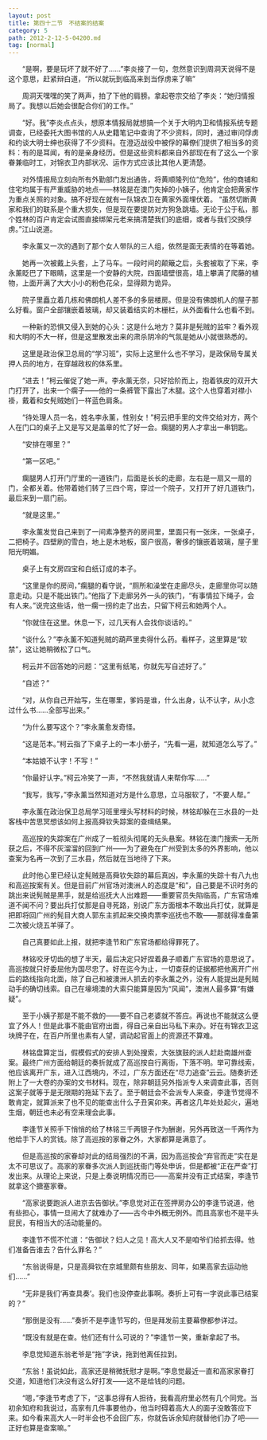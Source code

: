 ```yaml
---
layout: post
title: 第四十二节　不结案的结案
category: 5
path: 2012-2-12-5-04200.md
tag: [normal]
---
```


　　“是啊，要是玩坏了就不好了……”李炎接了一句，忽然意识到周洞天说得不是这个意思，赶紧辩白道，“所以就玩到临高来到当俘虏来了嘛”

　　周洞天嘿嘿的笑了两声，拍了下他的肩膀。拿起卷宗交给了李炎：“她归情报局了。我想以后她会很配合你们的工作。”

　　“好。我”李炎点点头，想原本情报局就想搞一个关于大明内卫和情报系统专题调查，已经委托大图书馆的人从史籍笔记中查询了不少资料，同时，通过审问俘虏和约谈大明士绅也获得了不少资料。在澄迈战役中被俘的幕僚们提供了相当多的资料：有的是耳闻，有的是亲身经历。但是这些资料都来自外部现在有了这么一个家眷兼临时工，对锦衣卫内部状况、运作方式应该比其他人更清楚。

　　对外情报局立刻向所有外勤部门发出通告，将黄顺隆列位“危险”，他的商铺和住宅均属于有严重威胁的地点――林铭是在澳门失掉的小姨子，他肯定会把黄家作为重点关照的对象。搞不好现在就有一队锦衣卫在黄家外面埋伏着。 “虽然切断黄家和我们的联系是个重大损失，但是现在要提防对方狗急跳墙。无论于公于私，那个姓林的百户肯定会试图直接绑架元老来搞清楚我们的底细，或者与我们交换俘虏。”江山说道。

　　李永薰又一次的遇到了那个女人带队的三人组，依然是面无表情的在等着她。

　　她再一次被戴上头套，上了马车。一段时间的颠簸之后，头套被取了下来，李永薰眨巴了下眼睛，这里是一个安静的大院，四面墙壁很高，墙上攀满了爬藤的植物，上面开满了大大小小的粉色花朵，显得颇为诡异。

　　院子里矗立着几栋和佛朗机人差不多的多层楼房。但是没有佛朗机人的屋子那么好看。窗户全部镶嵌着玻璃，却又装着结实的木栅栏，从外面看什么也看不到。

　　一种新的恐惧又侵入到她的心头：这是什么地方？莫非是髡贼的监牢？看外观和大明的不大一样，但是这里散发出来的肃杀阴冷的气氛是她从小就很熟悉的。

　　这里是政治保卫总局的“学习班”，实际上这里什么也不学习，是政保局专属关押人员的地方，在穿越政权的体系里。

　　“进去！”柯云催促了她一声。李永薰无奈，只好拾阶而上，抱着铁皮的双开大门打开了，出来一个瘸子――他的一条裤管下露出了木腿。这个人也穿着对襟小褂，戴着和女髡贼她们一样蓝色肩条。

　　“待处理人员一名，姓名李永薰，性别女！”柯云把手里的文件交给对方，两个人在门口的桌子上又是写又是盖章的忙了好一会。瘸腿的男人才拿出一串钥匙。

　　“安排在哪里？”

　　“第一区吧。”

　　瘸腿男人打开门厅里的一道铁门，后面是长长的走廊，左右是一扇又一扇的门，全都关着。他带着她们转了三四个弯，穿过一个院子，又打开了好几道铁门，最后来到一扇门前。

　　“就是这里。”

　　李永薰发觉自己来到了一间素净整齐的房间里，里面只有一张床，一张桌子，二把椅子。四壁刷的雪白，地上是木地板，窗户很高，奢侈的镶嵌着玻璃，屋子里阳光明媚。

　　桌子上有文房四宝和白纸订成的本子。

　　“这里是你的房间，”瘸腿的看守说，“厕所和澡堂在走廊尽头，走廊里你可以随意走动。只是不能出铁门。”他指了下走廊另外一头的铁门，“有事情拉下绳子，会有人来。”说完这些话，他一瘸一拐的走了出去，只留下柯云和她两个人。

　　“你就住在这里。休息一下，过几天有人会找你谈话的。”

　　“谈什么？”李永薰不知道髡贼的葫芦里卖得什么药。看样子，这里算是“软禁”，这让她稍微松了口气。

　　柯云并不回答她的问题：“这里有纸笔，你就先写自述好了。”

　　“自述？”

　　“对，从你自己开始写，生在哪里，爹妈是谁，什么出身，认不认字，从小念过什么书……全部写出来。”

　　“为什么要写这个？”李永薰愈发奇怪。

　　“这是范本。”柯云指了下桌子上的一本小册子，“先看一遍，就知道怎么写了。”

　　“本姑娘不认字！不写！”

　　“你最好认字。”柯云冷笑了一声，“不然我就请人来帮你写……”

　　“我写，我写，”李永薰当然知道对方是什么意思，立马服软了，“不要人帮。”

　　李永薰在政治保卫总局学习班里埋头写材料的时候，林铭却躲在三水县的一处客栈中苦思冥想该如何上报高舜钦失踪案的查缉结果。

　　高巡按的失踪案在广州成了一桩彻头彻尾的无头悬案。林铭在澳门搜索一无所获之后，不得不灰溜溜的回到广州――为了避免在广州受到太多的外界影响，他以查案为名再一次到了三水县，然后就在当地待了下来。

　　此时他心里已经认定髡贼是高舜钦失踪的幕后真凶，李永薰的失踪十有八九也和高巡按案有关。但是目前广州官场对澳洲人的态度是“和”，自己要是不识时务的跳出来说髡贼是黑手，就是给巡抚大人出难题――重要官员失陷临高，广东官场难道不闻不问？要出兵打仗那是自寻死路，别说广东方面根本不敢出兵打仗，就算是把即将回广州的髡目大商人郭东主抓起来交换肉票李巡抚也不敢――那就得准备第二次被火烧五羊驿了。

　　自己真要如此上报，就把李逢节和广东官场都给得罪死了。

　　林铭咬牙切齿的想了半天，最后决定只好捏着鼻子顺着广东官场的意思说了。高巡按就只好委屈他为国尽忠了。好在迄今为止，一切查获的证据都把他离开广州后的路线指向北面，除了自己和被澳洲人抓去的李永薰之外，没有人能提出是髡贼动手的确切线索。自己在壕境澳的大索只能算是因为“风闻”，澳洲人最多算“有嫌疑”。

　　至于小姨子那是不能不救的――要不自己老婆就不答应。再说也不能就这么便宜了外人！但是此事不能由官府出面，得自己亲自出马私下来办。好在有锦衣卫这块牌子在，在百户所里也素有人望，调动起官面上的资源还不算难。

　　林铭盘算定当，假模假式的安排人到处搜索，大张旗鼓的派人赶赴南雄州查案。最终广州方面给朝廷的奏折就成了高巡按自行离衙，下落不明。举可靠线索，他应该离开广东，进入江西境内，不过，广东方面还在“尽力追查”云云。随奏折还附上了一大卷的办案的文书材料。现在，除非朝廷另外指派专人来调查此事，否则这案子就等于是无限期的拖延下去了。至于朝廷会不会派专人来查，李逢节觉得不敢肯定，就算派来了也不见的能查出什么子丑寅卯来。再者这几年处处起火，遍地生烟，朝廷也未必有空来理会此事。

　　李逢节关照手下悄悄的给了林铭三千两银子作为酬谢，另外再致送一千两作为他给手下人的赏钱。除了高巡按的家眷之外，大家都算是满意了。

　　但是高巡按的家眷却对此的结局强烈的不满，因为高巡按会“弃官而走”实在是太不可思议了。高家的家眷多次派人到巡抚衙门等处申诉，但是都被“正在严查”打发出来。从理论上来说，只是上奏说明情况而已――高案并没有正式结案，李逢节就拿这个搪塞家眷。

　　“高家说要跑派人进京去告御状。”李息觉对正在签押房办公的李逢节说道，他有些担心，事情一旦闹大了就难办了――古今中外概无例外。而且高家也不是平头屁民，有相当大的活动能量的。

　　李逢节不慌不忙道：“告御状？妇人之见！高大人又不是咱爷们给抓去得。他们准备告谁去？告什么罪名？”

　　“东翁说得是，只是高舜钦在京城里颇有些朋友、同年，如果高家去运动他们……”

　　“无非是我们‘再查具奏’。我们也没停查此事啊。奏折上可有一字说此事已结案的？”

　　“那倒是没有……”奏折不是李逢节写的，但是拜发前主要幕僚都参详过。

　　“既没有就是在查。他们还有什么可说的？”李逢节一笑，重新拿起了书。

　　李息觉知道东翁老爷是“拖”字诀，拖到他离任拉到。

　　“东翁！虽说如此，高家还是稍微抚慰才是啊。”李息觉最近一直和高家家眷打交道，知道他们决没有这么好打发――这不是给钱的问题。

　　“嗯，”李逢节考虑了下，“这事总得有人担待，我看高府里必然有几个同党。当初余知府和我说过，高家有几件事要他办，他当时碍着高大人的面子没敢答应下来。如今看来高大人一时半会也不会回广东，你就告诉余知府就替他们办了吧――正好也算是查案嘛。”